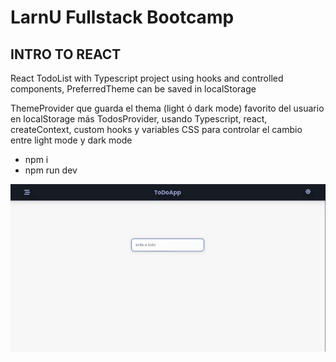 # LarnU Fullstack Bootcamp

## INTRO TO REACT

React TodoList with Typescript project using hooks and controlled components, PreferredTheme can be saved in localStorage

ThemeProvider que guarda el thema (light ó dark mode) favorito del usuario en localStorage más TodosProvider, usando Typescript, react, createContext, custom hooks y variables CSS para controlar el cambio entre light mode y dark mode

- npm i
- npm run dev

![plot](./src/assets/chrome-capture-2022-6-29.gif)
